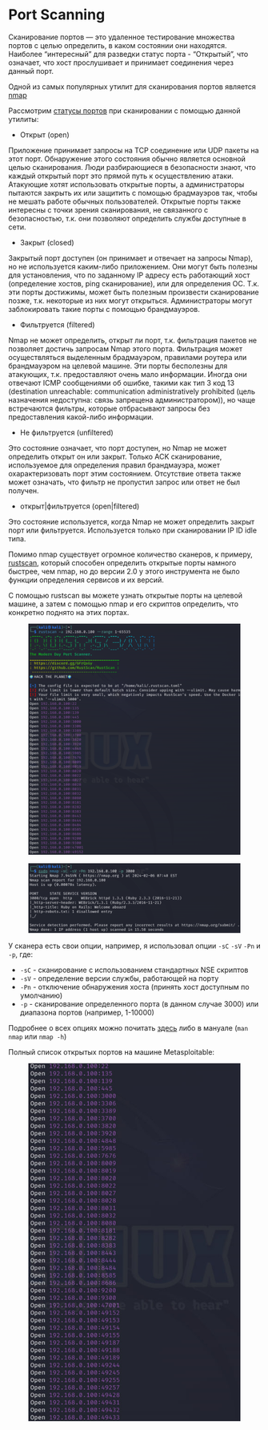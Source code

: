 # Port Scanning

Сканирование портов — это удаленное тестирование множества портов с целью определить, в каком состоянии они находятся. Наиболее “интересный” для разведки статус порта - “Открытый”, что означает, что хост прослушивает и принимает соединения через данный порт.

Одной из самых популярных утилит для сканирования портов является [nmap](https://nmap.org/)

Рассмотрим [статусы портов](https://nmap.org/man/ru/man-port-scanning-basics.html) при сканировании с помощью данной утилиты:

* Открыт (open)

Приложение принимает запросы на TCP соединение или UDP пакеты на этот порт. Обнаружение этого состояния обычно является основной целью сканирования. Люди разбирающиеся в безопасности знают, что каждый открытый порт это прямой путь к осуществлению атаки. Атакующие хотят использовать открытые порты, а администраторы пытаются закрыть их или защитить с помощью брадмауэров так, чтобы не мешать работе обычных пользователей. Открытые порты также интересны с точки зрения сканирования, не связанного с безопасностью, т.к. они позволяют определить службы доступные в сети.

* Закрыт (closed)

Закрытый порт доступен (он принимает и отвечает на запросы Nmap), но не используется каким-либо приложением. Они могут быть полезны для установления, что по заданному IP адресу есть работающий хост (определение хостов, ping сканирование), или для определения ОС. Т.к. эти порты достижимы, может быть полезным произвести сканирование позже, т.к. некоторые из них могут открыться. Администраторы могут заблокировать такие порты с помощью брандмауэров.

* Фильтруется (filtered)

Nmap не может определить, открыт ли порт, т.к. фильтрация пакетов не позволяет достичь запросам Nmap этого порта. Фильтрация может осуществляться выделенным брадмауэром, правилами роутера или брандмауэром на целевой машине. Эти порты бесполезны для атакующих, т.к. предоставляют очень мало информации. Иногда они отвечают ICMP сообщениями об ошибке, такими как тип 3 код 13 (destination unreachable: communication administratively prohibited (цель назначения недоступна: связь запрещена администратором)), но чаще встречаются фильтры, которые отбрасывают запросы без предоставления какой-либо информации.

* Не фильтруется (unfiltered)

Это состояние означает, что порт доступен, но Nmap не может определить открыт он или закрыт. Только ACK сканирование, используемое для определения правил брандмауэра, может охарактеризовать порт этим состоянием. Отсутствие ответа также может означать, что фильтр не пропустил запрос или ответ не был получен.

* открыт|фильтруется (open|filtered)

Это состояние используется, когда Nmap не может определить закрыт порт или фильтруется. Используется только при сканировании IP ID idle типа.

Помимо nmap существует огромное количество сканеров, к примеру, [rustscan](https://github.com/RustScan/RustScan), который способен определить открытые порты намного быстрее, чем nmap, но до версии 2.0 у этого инструмента не было функции определения сервисов и их версий.

С помощью rustscan вы можете узнать открытые порты на целевой машине, а затем с помощью nmap и его скриптов определить, что конкретно поднято на этих портах.

<figure><img src="../.gitbook/assets/rustscan.png" alt=""><figcaption></figcaption></figure>

<figure><img src="../.gitbook/assets/nmap.png" alt=""><figcaption></figcaption></figure>

У сканера есть свои опции, например, я использовал опции `-sC` `-sV` `-Pn` и `-p`, где:

* `-sC` - сканирование с использованием стандартных NSE скриптов
* `-sV` - определение версии службы, работающей на порту
* `-Pn` - отключение обнаружения хоста (принять хост доступным по умолчанию)
* `-p` - сканирование определенного порта (в данном случае 3000) или диапазона портов (например, 1-10000)

Подробнее о всех опциях можно почитать [здесь](https://nmap.org/book/output-formats-commandline-flags.html) либо в мануале (`man nmap` или `nmap -h`)

Полный список открытых портов на машине Metasploitable:

<figure><img src="../.gitbook/assets/ports.png" alt=""><figcaption></figcaption></figure>
